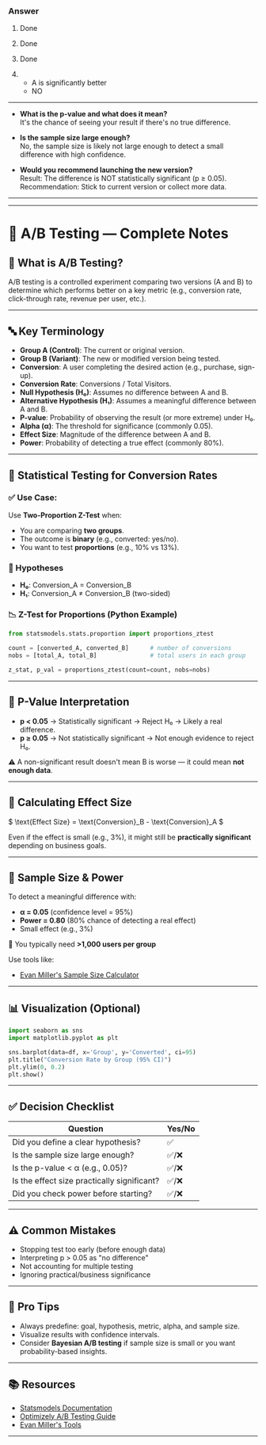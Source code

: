 ### Answer

1. Done

2. Done

3. Done

4.  - A is significantly better
    - NO 

---

- **What is the p-value and what does it mean?**  
It's the chance of seeing your result if there's no true difference.  


- **Is the sample size large enough?**  
No, the sample size is likely not large enough to detect a small difference with high confidence.

- **Would you recommend launching the new version?**  
Result: The difference is NOT statistically significant (p ≥ 0.05).
Recommendation: Stick to current version or collect more data.

---
---

# 🧪 A/B Testing — Complete Notes

## 📘 What is A/B Testing?
A/B testing is a controlled experiment comparing two versions (A and B) to determine which performs better on a key metric (e.g., conversion rate, click-through rate, revenue per user, etc.).

---

## 🔤 Key Terminology

- **Group A (Control)**: The current or original version.
- **Group B (Variant)**: The new or modified version being tested.
- **Conversion**: A user completing the desired action (e.g., purchase, sign-up).
- **Conversion Rate**: Conversions / Total Visitors.
- **Null Hypothesis (H₀)**: Assumes no difference between A and B.
- **Alternative Hypothesis (H₁)**: Assumes a meaningful difference between A and B.
- **P-value**: Probability of observing the result (or more extreme) under H₀.
- **Alpha (α)**: The threshold for significance (commonly 0.05).
- **Effect Size**: Magnitude of the difference between A and B.
- **Power**: Probability of detecting a true effect (commonly 80%).

---

## 🔬 Statistical Testing for Conversion Rates

### ✅ Use Case:
Use **Two-Proportion Z-Test** when:
- You are comparing **two groups**.
- The outcome is **binary** (e.g., converted: yes/no).
- You want to test **proportions** (e.g., 10% vs 13%).

### 🧪 Hypotheses
- **H₀**: Conversion_A = Conversion_B
- **H₁**: Conversion_A ≠ Conversion_B (two-sided)

### 📉 Z-Test for Proportions (Python Example)
```python
from statsmodels.stats.proportion import proportions_ztest

count = [converted_A, converted_B]      # number of conversions
nobs = [total_A, total_B]               # total users in each group

z_stat, p_val = proportions_ztest(count=count, nobs=nobs)
```

---

## 📌 P-Value Interpretation

- **p < 0.05** → Statistically significant → Reject H₀ → Likely a real difference.
- **p ≥ 0.05** → Not statistically significant → Not enough evidence to reject H₀.

⚠️ A non-significant result doesn't mean B is worse — it could mean **not enough data**.

---

## 🔢 Calculating Effect Size

$
\text{Effect Size} = \text{Conversion}_B - \text{Conversion}_A
$

Even if the effect is small (e.g., 3%), it might still be **practically significant** depending on business goals.

---

## 🎯 Sample Size & Power

To detect a meaningful difference with:
- **α = 0.05** (confidence level = 95%)
- **Power = 0.80** (80% chance of detecting a real effect)
- Small effect (e.g., 3%)

🔢 You typically need **>1,000 users per group**

Use tools like:
- [Evan Miller's Sample Size Calculator](https://www.evanmiller.org/ab-testing/sample-size.html)

---

## 📊 Visualization (Optional)

```python
import seaborn as sns
import matplotlib.pyplot as plt

sns.barplot(data=df, x='Group', y='Converted', ci=95)
plt.title("Conversion Rate by Group (95% CI)")
plt.ylim(0, 0.2)
plt.show()
```

---

## ✅ Decision Checklist

| Question                          | Yes/No |
|----------------------------------|--------|
| Did you define a clear hypothesis?         | ✅    |
| Is the sample size large enough?          | ✅/❌ |
| Is the p-value < α (e.g., 0.05)?           | ✅/❌ |
| Is the effect size practically significant?| ✅/❌ |
| Did you check power before starting?       | ✅/❌ |

---

## ⚠️ Common Mistakes

- Stopping test too early (before enough data)
- Interpreting p > 0.05 as "no difference"
- Not accounting for multiple testing
- Ignoring practical/business significance

---

## 🧠 Pro Tips

- Always predefine: goal, hypothesis, metric, alpha, and sample size.
- Visualize results with confidence intervals.
- Consider **Bayesian A/B testing** if sample size is small or you want probability-based insights.

---

## 📚 Resources

- [Statsmodels Documentation](https://www.statsmodels.org/)
- [Optimizely A/B Testing Guide](https://www.optimizely.com/)
- [Evan Miller's Tools](https://www.evanmiller.org/)

---

